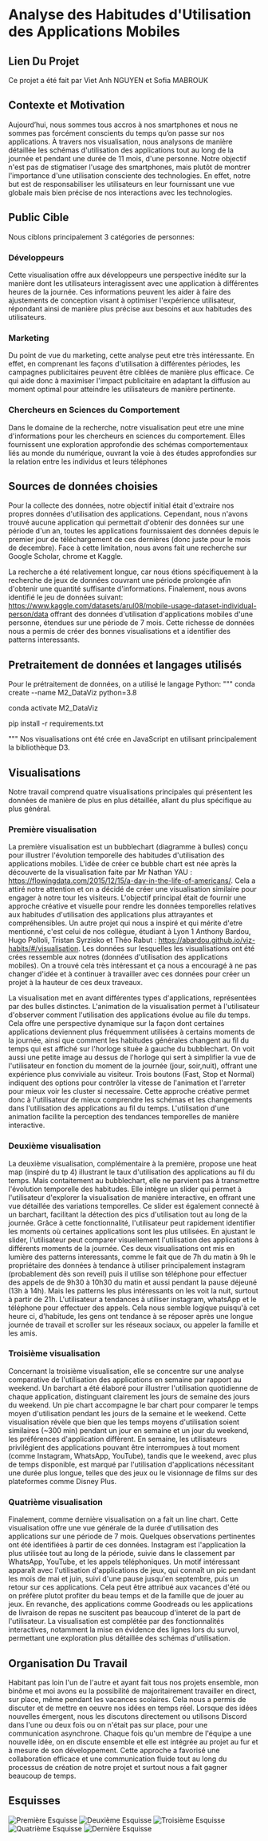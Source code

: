 # Analyse des Habitudes d'Utilisation des Applications Mobiles

## Lien Du Projet
Ce projet a été fait par Viet Anh NGUYEN et Sofia MABROUK


## Contexte et Motivation

Aujourd’hui, nous sommes tous accros à nos smartphones et nous ne sommes pas forcément conscients du temps qu’on passe sur nos applications. À travers nos visualisation, nous analysons de manière détaillée les schémas d'utilisation des applications tout au long de la journée et pendant une durée de 11 mois, d'une personne. Notre objectif n'est pas de stigmatiser l'usage des smartphones, mais plutôt de montrer l'importance d'une utilisation consciente des technologies. En effet, notre but est de responsabiliser les utilisateurs en leur fournissant une vue globale mais bien précise de nos interactions avec les technologies.

## Public Cible
Nous ciblons principalement 3 catégories de personnes:

### Développeurs

Cette visualisation offre aux développeurs une perspective inédite sur la manière dont les utilisateurs interagissent avec une application à différentes heures de la journée. Ces informations peuvent les aider à faire des ajustements de conception visant à optimiser l'expérience utilisateur, répondant ainsi de manière plus précise aux besoins et aux habitudes des utilisateurs.

### Marketing

Du point de vue du marketing, cette analyse peut etre très intéressante. En effet, en comprenant les façons d'utilisation à différentes périodes, les campagnes publicitaires peuvent être ciblées de manière plus efficace. Ce qui aide donc à maximiser l'impact publicitaire en adaptant la diffusion au moment optimal pour atteindre les utilisateurs de manière pertinente.

### Chercheurs en Sciences du Comportement

Dans le domaine de la recherche, notre visualisation peut etre une mine d'informations pour les chercheurs en sciences du comportement. Elles fournissent une exploration approfondie des schémas comportementaux liés au monde du numérique, ouvrant la voie à des études approfondies sur la relation entre les individus et leurs téléphones

## Sources de données choisies

Pour la collecte des données, notre objectif initial était d'extraire nos propres données d'utilisation des applications. Cependant, nous n'avons trouvé aucune application qui permettait d'obtenir des données sur une période d'un an, toutes les applications fournissaient des données depuis le premier jour de téléchargement de ces dernières (donc juste pour le mois de decembre). Face à cette limitation, nous avons fait une recherche sur Google Scholar, chrome et Kaggle.

La recherche a été relativement longue, car nous étions spécifiquement à la recherche de jeux de données couvrant une période prolongée afin d'obtenir une quantité suffisante d'informations. Finalement, nous avons identifié le jeu de données suivant: https://www.kaggle.com/datasets/arul08/mobile-usage-dataset-individual-person/data offrant des données d'utilisation d'applications mobiles d'une personne, étendues sur une période de 7 mois. Cette richesse de données nous a permis de créer des bonnes visualisations et a identifier des patterns interessants. 

## Pretraitement de données et langages utilisés
Pour le prétraitement de données, on a utilisé le langage Python:
""" conda create --name M2_DataViz python=3.8

conda activate M2_DataViz

pip install -r requirements.txt

"""
Nos visualisations ont été crée en JavaScript en utilisant principalement la bibliothèque D3.

## Visualisations
Notre travail comprend quatre visualisations principales qui présentent les données de manière de plus en plus détaillée, allant du plus spécifique au plus général.

### Première visualisation

La première visualisation est un bubblechart (diagramme à bulles) conçu pour illustrer l'évolution temporelle des habitudes d'utilisation des applications mobiles. L'idée de créer ce bubble chart est née après la découverte de la visualisation faite par Mr Nathan YAU : https://flowingdata.com/2015/12/15/a-day-in-the-life-of-americans/. Cela a attiré notre attention et on a décidé de créer une visualisation similaire pour engager à notre tour les visiteurs. L'objectif principal était de fournir une approche créative et visuelle pour rendre les données temporelles relatives aux habitudes d'utilisation des applications plus attrayantes et compréhensibles. Un autre projet qui nous a inspiré et qui mérite d'etre mentionné, c'est celui de nos collègue, étudiant à Lyon 1 Anthony Bardou, Hugo Polloli, Tristan Syrzisko et Théo Rabut : https://abardou.github.io/viz-habits/#/visualisation. Les données sur lesquelles les visualisations ont été crées ressemble aux notres (données d'utilisation des applications mobiles). On a trouvé cela très intéressant et ça nous a encouragé à ne pas changer d'idée et à continuer à travailler avec ces données pour créer un projet à la hauteur de ces deux traveaux.

La visualisation met en avant différentes types d'applications, représentées par des bulles distinctes. L'animation de la visualisation permet à l'utilisateur d'observer comment l'utilisation des applications évolue au file du temps. Cela offre une perspective dynamique sur la façon dont certaines applications deviennent plus fréquemment utilisées à certains moments de la journée, ainsi que comment les habitudes générales changent au fil du temps qui est affiché sur l'horloge située à gauche du bubblechart. On voit aussi une petite image au dessus de l'horloge qui sert à simplifier la vue de l'utilisateur en fonction du moment de la journée (jour, soir,nuit), offrant une expérience plus conviviale au visiteur. Trois boutons (Fast, Stop et Normal) indiquent des options pour contrôler la vitesse de l'animation et l'arreter pour mieux voir les cluster si necessaire. Cette approche créative permet donc à l'utilisateur de mieux comprendre les schémas et les changements dans l'utilisation des applications au fil du temps. L'utilisation d'une animation facilite la perception des tendances temporelles de manière interactive.

### Deuxième visualisation

La deuxième visualisation, complémentaire à la première, propose une heat map (inspiré du tp 4) illustrant le taux d'utilisation des applications au fil du temps. Mais contaitement au bubblechart, elle ne parvient pas à transmettre l'évolution temporelle des habitudes. Elle intègre un slider qui permet à l'utilisateur d'explorer la visualisation de manière interactive, en offrant une vue détaillée des variations temporelles. Ce slider est également connecté à un barchart, facilitant la détection des pics d'utilisation tout au long de la journée. Grâce à cette fonctionnalité, l'utilisateur peut rapidement identifier les moments où certaines applications sont les plus utilisées. En ajustant le slider, l'utilisateur peut comparer visuellement l'utilisation des applications à différents moments de la journée. Ces deux visualisations ont mis en lumière des patterns interessants, comme le fait que de 7h du matin à 9h le propriétaire des données à tendance à utiliser principalement instagram (probablement dès son reveil) puis il utilise son téléphone pour effectuer des appels de de 9h30 à 10h30 du matin et aussi pendant la pause déjeuné (13h à 14h). Mais les patterns les plus intéressants on les voit la nuit, surtout à partir de 21h. L'utilisateur a tendances à utiliser instagram, whatsApp et le téléphone pour effectuer des appels. Cela nous semble logique puisqu'à cet heure ci, d'habitude, les gens ont tendance à se réposer après une longue journée de travail et scroller sur les réseaux sociaux, ou appeler la famille et les amis.

### Troisième visualisation

Concernant la troisième visualisation, elle se concentre sur une analyse comparative de l'utilisation des applications en semaine par rapport au weekend. Un barchart a été élaboré pour illustrer l'utilisation quotidienne de chaque application, distinguant clairement les jours de semaine des jours du weekend. Un pie chart accompagne le bar chart pour comparer le temps moyen d'utilisation pendant les jours de la semaine et le weekend. Cette visualisation révèle que bien que les temps moyens d'utilisation soient similaires (~300 min) pendant un jour en semaine et un jour du weekend, les préférences d'application diffèrent. En semaine, les utilisateurs privilégient des applications pouvant être interrompues à tout moment (comme Instagram, WhatsApp, YouTube), tandis que le weekend, avec plus de temps disponible, est marqué par l'utilisation d'applications nécessitant une durée plus longue, telles que des jeux ou le visionnage de films sur des plateformes comme Disney Plus.

### Quatrième visualisation

Finalement, comme dernière visualisation on a fait un line chart. Cette visualisation offre une vue générale de la durée d'utilisation des applications sur une période de 7 mois. Quelques observations pertinentes ont été identifiées à partir de ces données. Instagram est l'application la plus utilisée tout au long de la période, suivie dans le classement par WhatsApp, YouTube, et les appels téléphoniques. Un motif intéressant apparaît avec l'utilisation d'applications de jeux, qui connaît un pic pendant les mois de mai et juin, suivi d'une pause jusqu'en septembre, puis un retour sur ces applications. Cela peut être attribué aux vacances d'été ou on préfère plutot profiter du beau temps et de la famille que de jouer au jeux. En revanche, des applications comme Goodreads ou les applications de livraison de repas ne suscitent pas beaucoup d'interet de la part de l'utilisateur. La visualisation est complétée par des fonctionnalités interactives, notamment la mise en évidence des lignes lors du survol, permettant une exploration plus détaillée des schémas d'utilisation.

## Organisation Du Travail
Habitant pas loin l'un de l'autre et ayant fait tous nos projets ensemble, mon binôme et moi avons eu la possibilité de majoritairement travailler en direct, sur place, même pendant les vacances scolaires. Cela nous a permis de discuter et de mettre en oeuvre nos idées en temps réel. Lorsque des idées nouvelles émergent, nous les discutons directement ou utilisons Discord dans l'une ou deux fois ou on n'était pas sur place, pour une communication asynchrone. Chaque fois qu'un membre de l'équipe a une nouvelle idée, on en discute ensemble et elle est intégrée au projet au fur et à mesure de son développement. Cette approche a favorisé une collaboration efficace et une communication fluide tout au long du processus de création de notre projet et surtout nous a fait gagner beaucoup de temps.

## Esquisses
![Première Esquisse](image../image1.jpg)
![Deuxième Esquisse](image../image2.jpg)
![Troisième Esquisse](image../image3.jpg)
![Quatrième Esquisse](image../image4.jpg)
![Dernière Esquisse](image../image5.jpg)